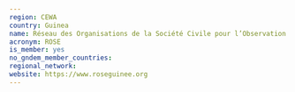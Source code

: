 ```yaml
---
region: CEWA
country: Guinea
name: Réseau des Organisations de la Société Civile pour l’Observation et le Suivi des Élections (ROSE)
acronym: ROSE
is_member: yes
no_gndem_member_countries:
regional_network:
website: https://www.roseguinee.org
---
```

